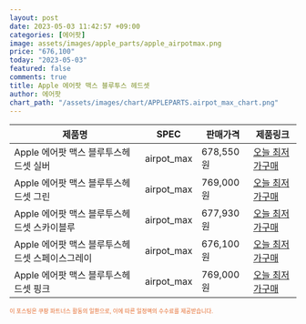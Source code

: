 ```yaml
---
layout: post
date: 2023-05-03 11:42:57 +09:00
categories: [에어팟]
image: assets/images/apple_parts/apple_airpotmax.png
price: "676,100"
today: "2023-05-03"
featured: false
comments: true
title: Apple 에어팟 맥스 블루투스 헤드셋
author: 에어팟
chart_path: "/assets/images/chart/APPLEPARTS.airpot_max_chart.png"
---
```


<main>
<table id="rwd-table-large">
  <thead>
    <tr>
      <th>제품명</th>
      <th>SPEC</th>
      <th>판매가격</th>
      <th>제품링크</th>
    </tr>
  </thead>
  <tbody><tr>
        <td>Apple 에어팟 맥스 블루투스헤드셋 실버</td>
        <td>airpot_max</td>
        <td>678,550원</td>
        <td><a href='https://link.coupang.com/a/SG9Bv' target='_blank'>오늘 최저가구매</a></td>
        </tr><tr>
        <td>Apple 에어팟 맥스 블루투스헤드셋 그린</td>
        <td>airpot_max</td>
        <td>769,000원</td>
        <td><a href='https://link.coupang.com/a/SG9DB' target='_blank'>오늘 최저가구매</a></td>
        </tr><tr>
        <td>Apple 에어팟 맥스 블루투스헤드셋 스카이블루</td>
        <td>airpot_max</td>
        <td>677,930원</td>
        <td><a href='https://link.coupang.com/a/SG9Fk' target='_blank'>오늘 최저가구매</a></td>
        </tr><tr>
        <td>Apple 에어팟 맥스 블루투스헤드셋 스페이스그레이</td>
        <td>airpot_max</td>
        <td>676,100원</td>
        <td><a href='https://link.coupang.com/a/SG9G0' target='_blank'>오늘 최저가구매</a></td>
        </tr><tr>
        <td>Apple 에어팟 맥스 블루투스헤드셋 핑크</td>
        <td>airpot_max</td>
        <td>769,000원</td>
        <td><a href='https://link.coupang.com/a/SG9JL' target='_blank'>오늘 최저가구매</a></td>
        </tr></tbody>
</table>
</main>
<div style="color:#e56a2c;font-size: 0.7em;" >
이 포스팅은 쿠팡 파트너스 활동의 일환으로, 이에 따른 일정액의 수수료를 제공받습니다.
</div>

